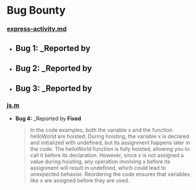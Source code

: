 # Bug Bounty

### [express-activity.md](./express-activity.md)  
- **Bug 1:** _Reported by  
  - 
- **Bug 2:** _Reported by 
  - 
- **Bug 3:** _Reported by 
  - 

### [js.m](./JS.md)
- **Bug 4:** _Reported by 
    **Fixed**
    > In the code examples, both the variable x and the function helloWorld are hoisted. During hoisting, the variable x is declared and initialized with undefined, but its assignment happens later in the code. The helloWorld function is fully hoisted, allowing you to call it before its declaration. However, since x is not assigned a value during hoisting, any operation involving x before its assignment will result in undefined, which could lead to unexpected behavior. Reordering the code ensures that variables like x are assigned before they are used.
